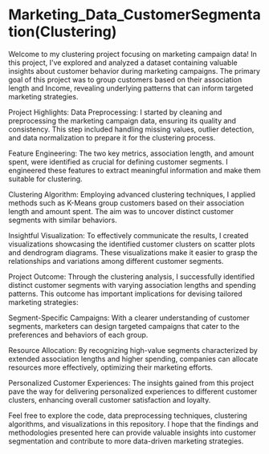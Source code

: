 # Marketing_Data_CustomerSegmentation(Clustering)

Welcome to my clustering project focusing on marketing campaign data! In this project, I've explored and analyzed a dataset containing valuable insights about customer behavior during marketing campaigns. The primary goal of this project was to group customers based on their association length and Income, revealing underlying patterns that can inform targeted marketing strategies.

Project Highlights:
Data Preprocessing: I started by cleaning and preprocessing the marketing campaign data, ensuring its quality and consistency. This step included handling missing values, outlier detection, and data normalization to prepare it for the clustering process.

Feature Engineering: The two key metrics, association length, and amount spent, were identified as crucial for defining customer segments. I engineered these features to extract meaningful information and make them suitable for clustering.

Clustering Algorithm: Employing advanced clustering techniques, I applied methods such as K-Means group customers based on their association length and amount spent. The aim was to uncover distinct customer segments with similar behaviors.

Insightful Visualization: To effectively communicate the results, I created visualizations showcasing the identified customer clusters on scatter plots and dendrogram diagrams. These visualizations make it easier to grasp the relationships and variations among different customer segments.

Project Outcome:
Through the clustering analysis, I successfully identified distinct customer segments with varying association lengths and spending patterns. This outcome has important implications for devising tailored marketing strategies:

Segment-Specific Campaigns: With a clearer understanding of customer segments, marketers can design targeted campaigns that cater to the preferences and behaviors of each group.

Resource Allocation: By recognizing high-value segments characterized by extended association lengths and higher spending, companies can allocate resources more effectively, optimizing their marketing efforts.

Personalized Customer Experiences: The insights gained from this project pave the way for delivering personalized experiences to different customer clusters, enhancing overall customer satisfaction and loyalty.

Feel free to explore the code, data preprocessing techniques, clustering algorithms, and visualizations in this repository. I hope that the findings and methodologies presented here can provide valuable insights into customer segmentation and contribute to more data-driven marketing strategies.
